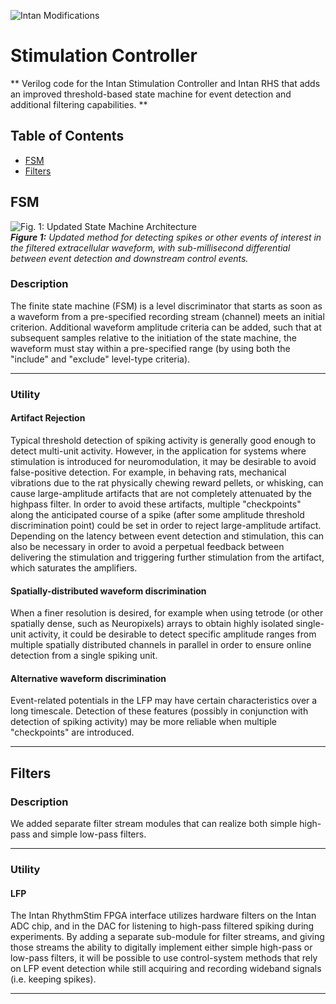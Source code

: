 ![][Logo_Small] 
# Stimulation Controller #

** Verilog code for the Intan Stimulation Controller and Intan RHS that adds an improved threshold-based state machine for event detection and additional filtering capabilities. **

## Table of Contents ##

* [FSM](#FSM "Finite State Machine")  
* [Filters](#Filters "New Filter Capabilities")  

## FSM ##

![][FSM_Schematic]  
_**Figure 1:** Updated method for detecting spikes or other events of interest in the filtered extracellular waveform, with sub-millisecond differential between event detection and downstream control events._  

### Description ###
The finite state machine (FSM) is a level discriminator that starts as soon as a waveform from a pre-specified recording stream (channel) meets an initial criterion. Additional waveform amplitude criteria can be added, such that at subsequent samples relative to the initiation of the state machine, the waveform must stay within a pre-specified range (by using both the "include" and "exclude" level-type criteria).  
  
---  

### Utility ###

#### Artifact Rejection ####
Typical threshold detection of spiking activity is generally good enough to detect multi-unit activity. However, in the application for systems where stimulation is introduced for neuromodulation, it may be desirable to avoid false-positive detection. For example, in behaving rats, mechanical vibrations due to the rat physically chewing reward pellets, or whisking, can cause large-amplitude artifacts that are not completely attenuated by the highpass filter. In order to avoid these artifacts, multiple "checkpoints" along the anticipated course of a spike (after some amplitude threshold discrimination point) could be set in order to reject large-amplitude artifact. Depending on the latency between event detection and stimulation, this can also be necessary in order to avoid a perpetual feedback between delivering the stimulation and triggering further stimulation from the artifact, which saturates the amplifiers.  
  
#### Spatially-distributed waveform discrimination ####
When a finer resolution is desired, for example when using tetrode (or other spatially dense, such as Neuropixels) arrays to obtain highly isolated single-unit activity, it could be desirable to detect specific amplitude ranges from multiple spatially distributed channels in parallel in order to ensure online detection from a single spiking unit.  
  
#### Alternative waveform discrimination ####
Event-related potentials in the LFP may have certain characteristics over a long timescale. Detection of these features (possibly in conjunction with detection of spiking activity) may be more reliable when multiple "checkpoints" are introduced.  
  
---  

## Filters ##

### Description ###
We added separate filter stream modules that can realize both simple high-pass and simple low-pass filters.
  
---  

### Utility ###

#### LFP ####
The Intan RhythmStim FPGA interface utilizes hardware filters on the Intan ADC chip, and in the DAC for listening to high-pass filtered spiking during experiments. By adding a separate sub-module for filter streams, and giving those streams the ability to digitally implement either simple high-pass or low-pass filters, it will be possible to use control-system methods that rely on LFP event detection while still acquiring and recording wideband signals (i.e. keeping spikes).   
  
---  
 
[FSM_Schematic]: ../../doc/Images/window_discriminator_schematic.PNG "Fig. 1: Updated State Machine Architecture" 
[Logo_Small]: https://github.com/StefanoBuccelli/intan_project/blob/KUMC/doc/Images/Logo_Small.png "Intan Modifications"